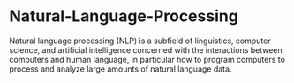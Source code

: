 # Natural-Language-Processing
Natural language processing (NLP) is a subfield of linguistics, computer science, and artificial intelligence concerned with the interactions between computers and human language, in particular how to program computers to process and analyze large amounts of natural language data.
